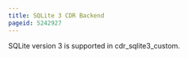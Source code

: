 ```yaml
---
title: SQLite 3 CDR Backend
pageid: 5242927
---
```


SQLite version 3 is supported in cdr_sqlite3_custom.

